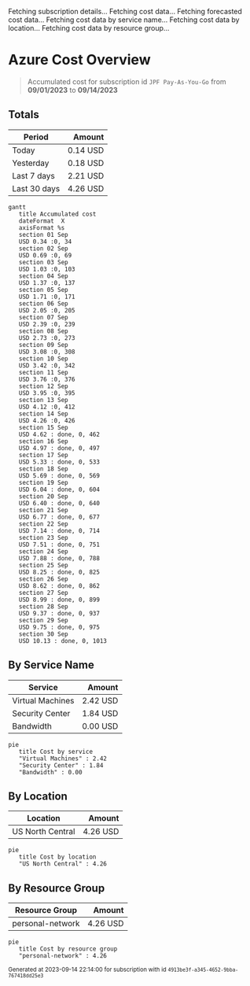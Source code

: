 Fetching subscription details...
Fetching cost data...
Fetching forecasted cost data...
Fetching cost data by service name...
Fetching cost data by location...
Fetching cost data by resource group...
# Azure Cost Overview

> Accumulated cost for subscription id `JPF Pay-As-You-Go` from **09/01/2023** to **09/14/2023**

## Totals

|Period|Amount|
|---|---:|
|Today|0.14 USD|
|Yesterday|0.18 USD|
|Last 7 days|2.21 USD|
|Last 30 days|4.26 USD|

```mermaid
gantt
   title Accumulated cost
   dateFormat  X
   axisFormat %s
   section 01 Sep
   USD 0.34 :0, 34
   section 02 Sep
   USD 0.69 :0, 69
   section 03 Sep
   USD 1.03 :0, 103
   section 04 Sep
   USD 1.37 :0, 137
   section 05 Sep
   USD 1.71 :0, 171
   section 06 Sep
   USD 2.05 :0, 205
   section 07 Sep
   USD 2.39 :0, 239
   section 08 Sep
   USD 2.73 :0, 273
   section 09 Sep
   USD 3.08 :0, 308
   section 10 Sep
   USD 3.42 :0, 342
   section 11 Sep
   USD 3.76 :0, 376
   section 12 Sep
   USD 3.95 :0, 395
   section 13 Sep
   USD 4.12 :0, 412
   section 14 Sep
   USD 4.26 :0, 426
   section 15 Sep
   USD 4.62 : done, 0, 462
   section 16 Sep
   USD 4.97 : done, 0, 497
   section 17 Sep
   USD 5.33 : done, 0, 533
   section 18 Sep
   USD 5.69 : done, 0, 569
   section 19 Sep
   USD 6.04 : done, 0, 604
   section 20 Sep
   USD 6.40 : done, 0, 640
   section 21 Sep
   USD 6.77 : done, 0, 677
   section 22 Sep
   USD 7.14 : done, 0, 714
   section 23 Sep
   USD 7.51 : done, 0, 751
   section 24 Sep
   USD 7.88 : done, 0, 788
   section 25 Sep
   USD 8.25 : done, 0, 825
   section 26 Sep
   USD 8.62 : done, 0, 862
   section 27 Sep
   USD 8.99 : done, 0, 899
   section 28 Sep
   USD 9.37 : done, 0, 937
   section 29 Sep
   USD 9.75 : done, 0, 975
   section 30 Sep
   USD 10.13 : done, 0, 1013
```

## By Service Name

|Service|Amount|
|---|---:|
|Virtual Machines|2.42 USD|
|Security Center|1.84 USD|
|Bandwidth|0.00 USD|

```mermaid
pie
   title Cost by service
   "Virtual Machines" : 2.42
   "Security Center" : 1.84
   "Bandwidth" : 0.00
```

## By Location

|Location|Amount|
|---|---:|
|US North Central|4.26 USD|

```mermaid
pie
   title Cost by location
   "US North Central" : 4.26
```

## By Resource Group

|Resource Group|Amount|
|---|---:|
|personal-network|4.26 USD|

```mermaid
pie
   title Cost by resource group
   "personal-network" : 4.26
```

<sup>Generated at 2023-09-14 22:14:00 for subscription with id `4913be3f-a345-4652-9bba-767418dd25e3`</sup>
